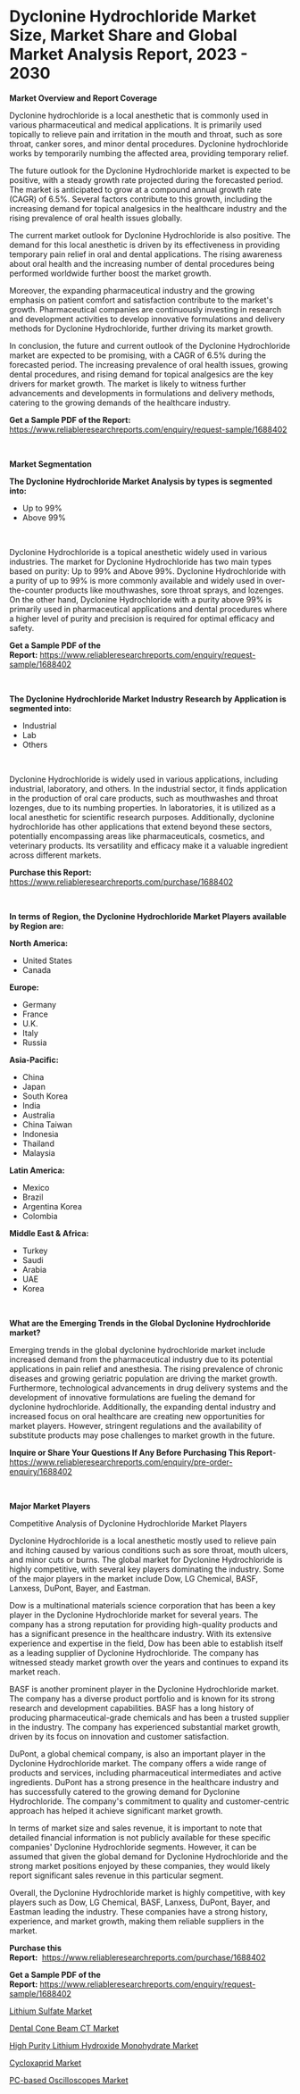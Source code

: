 <p><h1>Dyclonine Hydrochloride Market Size, Market Share and Global Market Analysis Report, 2023 - 2030</h1></p><p><strong>Market Overview and Report Coverage</strong></p>
<p><p>Dyclonine hydrochloride is a local anesthetic that is commonly used in various pharmaceutical and medical applications. It is primarily used topically to relieve pain and irritation in the mouth and throat, such as sore throat, canker sores, and minor dental procedures. Dyclonine hydrochloride works by temporarily numbing the affected area, providing temporary relief.</p><p>The future outlook for the Dyclonine Hydrochloride market is expected to be positive, with a steady growth rate projected during the forecasted period. The market is anticipated to grow at a compound annual growth rate (CAGR) of 6.5%. Several factors contribute to this growth, including the increasing demand for topical analgesics in the healthcare industry and the rising prevalence of oral health issues globally.</p><p>The current market outlook for Dyclonine Hydrochloride is also positive. The demand for this local anesthetic is driven by its effectiveness in providing temporary pain relief in oral and dental applications. The rising awareness about oral health and the increasing number of dental procedures being performed worldwide further boost the market growth.</p><p>Moreover, the expanding pharmaceutical industry and the growing emphasis on patient comfort and satisfaction contribute to the market's growth. Pharmaceutical companies are continuously investing in research and development activities to develop innovative formulations and delivery methods for Dyclonine Hydrochloride, further driving its market growth.</p><p>In conclusion, the future and current outlook of the Dyclonine Hydrochloride market are expected to be promising, with a CAGR of 6.5% during the forecasted period. The increasing prevalence of oral health issues, growing dental procedures, and rising demand for topical analgesics are the key drivers for market growth. The market is likely to witness further advancements and developments in formulations and delivery methods, catering to the growing demands of the healthcare industry.</p></p>
<p><strong>Get a Sample PDF of the Report:</strong> <a href="https://www.reliableresearchreports.com/enquiry/request-sample/1688402">https://www.reliableresearchreports.com/enquiry/request-sample/1688402</a></p>
<p>&nbsp;</p>
<p><strong>Market Segmentation</strong></p>
<p><strong>The Dyclonine Hydrochloride Market Analysis by types is segmented into:</strong></p>
<p><ul><li>Up to 99%</li><li>Above 99%</li></ul></p>
<p>&nbsp;</p>
<p><p>Dyclonine Hydrochloride is a topical anesthetic widely used in various industries. The market for Dyclonine Hydrochloride has two main types based on purity: Up to 99% and Above 99%. Dyclonine Hydrochloride with a purity of up to 99% is more commonly available and widely used in over-the-counter products like mouthwashes, sore throat sprays, and lozenges. On the other hand, Dyclonine Hydrochloride with a purity above 99% is primarily used in pharmaceutical applications and dental procedures where a higher level of purity and precision is required for optimal efficacy and safety.</p></p>
<p><strong>Get a Sample PDF of the Report:</strong>&nbsp;<a href="https://www.reliableresearchreports.com/enquiry/request-sample/1688402">https://www.reliableresearchreports.com/enquiry/request-sample/1688402</a></p>
<p>&nbsp;</p>
<p><strong>The Dyclonine Hydrochloride Market Industry Research by Application is segmented into:</strong></p>
<p><ul><li>Industrial</li><li>Lab</li><li>Others</li></ul></p>
<p>&nbsp;</p>
<p><p>Dyclonine Hydrochloride is widely used in various applications, including industrial, laboratory, and others. In the industrial sector, it finds application in the production of oral care products, such as mouthwashes and throat lozenges, due to its numbing properties. In laboratories, it is utilized as a local anesthetic for scientific research purposes. Additionally, dyclonine hydrochloride has other applications that extend beyond these sectors, potentially encompassing areas like pharmaceuticals, cosmetics, and veterinary products. Its versatility and efficacy make it a valuable ingredient across different markets.</p></p>
<p><strong>Purchase this Report:</strong>&nbsp; <a href="https://www.reliableresearchreports.com/purchase/1688402">https://www.reliableresearchreports.com/purchase/1688402</a></p>
<p>&nbsp;</p>
<p><strong>In terms of Region, the Dyclonine Hydrochloride Market Players available by Region are:</strong></p>
<p>
    <p> <strong> North America: </strong>
        <ul>
            <li>United States</li>
            <li>Canada</li>
        </ul>
        </p> 
    <p> <strong> Europe: </strong>
        <ul>
            <li>Germany</li>
            <li>France</li>
            <li>U.K.</li>
            <li>Italy</li>
            <li>Russia</li>
        </ul>
        </p> 
    <p> <strong> Asia-Pacific: </strong>
        <ul>
            <li>China</li>
            <li>Japan</li>
            <li>South Korea</li>
            <li>India</li>
            <li>Australia</li>
            <li>China Taiwan</li>
            <li>Indonesia</li>
            <li>Thailand</li>
            <li>Malaysia</li>
        </ul>
        </p> 
    <p> <strong> Latin America: </strong>
        <ul>
            <li>Mexico</li>
            <li>Brazil</li>
            <li>Argentina Korea</li>
            <li>Colombia</li>
        </ul>
        </p> 
    <p> <strong> Middle East & Africa: </strong>
        <ul>
            <li>Turkey</li>
            <li>Saudi</li>
            <li>Arabia</li>
            <li>UAE</li>
            <li>Korea</li>
        </ul>
    </p>
    </p>
<p>&nbsp;</p>
<p><strong>What are the Emerging Trends in the Global Dyclonine Hydrochloride market?</strong></p>
<p><p>Emerging trends in the global dyclonine hydrochloride market include increased demand from the pharmaceutical industry due to its potential applications in pain relief and anesthesia. The rising prevalence of chronic diseases and growing geriatric population are driving the market growth. Furthermore, technological advancements in drug delivery systems and the development of innovative formulations are fueling the demand for dyclonine hydrochloride. Additionally, the expanding dental industry and increased focus on oral healthcare are creating new opportunities for market players. However, stringent regulations and the availability of substitute products may pose challenges to market growth in the future.</p></p>
<p><strong>Inquire or Share Your Questions If Any Before Purchasing This Report</strong>- <a href="https://www.reliableresearchreports.com/enquiry/pre-order-enquiry/1688402">https://www.reliableresearchreports.com/enquiry/pre-order-enquiry/1688402</a></p>
<p>&nbsp;</p>
<p><strong>Major Market Players</strong></p>
<p><p>Competitive Analysis of Dyclonine Hydrochloride Market Players</p><p>Dyclonine Hydrochloride is a local anesthetic mostly used to relieve pain and itching caused by various conditions such as sore throat, mouth ulcers, and minor cuts or burns. The global market for Dyclonine Hydrochloride is highly competitive, with several key players dominating the industry. Some of the major players in the market include Dow, LG Chemical, BASF, Lanxess, DuPont, Bayer, and Eastman.</p><p>Dow is a multinational materials science corporation that has been a key player in the Dyclonine Hydrochloride market for several years. The company has a strong reputation for providing high-quality products and has a significant presence in the healthcare industry. With its extensive experience and expertise in the field, Dow has been able to establish itself as a leading supplier of Dyclonine Hydrochloride. The company has witnessed steady market growth over the years and continues to expand its market reach.</p><p>BASF is another prominent player in the Dyclonine Hydrochloride market. The company has a diverse product portfolio and is known for its strong research and development capabilities. BASF has a long history of producing pharmaceutical-grade chemicals and has been a trusted supplier in the industry. The company has experienced substantial market growth, driven by its focus on innovation and customer satisfaction.</p><p>DuPont, a global chemical company, is also an important player in the Dyclonine Hydrochloride market. The company offers a wide range of products and services, including pharmaceutical intermediates and active ingredients. DuPont has a strong presence in the healthcare industry and has successfully catered to the growing demand for Dyclonine Hydrochloride. The company's commitment to quality and customer-centric approach has helped it achieve significant market growth.</p><p>In terms of market size and sales revenue, it is important to note that detailed financial information is not publicly available for these specific companies' Dyclonine Hydrochloride segments. However, it can be assumed that given the global demand for Dyclonine Hydrochloride and the strong market positions enjoyed by these companies, they would likely report significant sales revenue in this particular segment.</p><p>Overall, the Dyclonine Hydrochloride market is highly competitive, with key players such as Dow, LG Chemical, BASF, Lanxess, DuPont, Bayer, and Eastman leading the industry. These companies have a strong history, experience, and market growth, making them reliable suppliers in the market.</p></p>
<p><strong>Purchase this Report:</strong>&nbsp;&nbsp;<a href="https://www.reliableresearchreports.com/purchase/1688402">https://www.reliableresearchreports.com/purchase/1688402</a></p>
<p></p>
<p><strong>Get a Sample PDF of the Report:</strong>&nbsp;<a href="https://www.reliableresearchreports.com/enquiry/request-sample/1688402">https://www.reliableresearchreports.com/enquiry/request-sample/1688402</a></p>
<p><p><a href="https://www.linkedin.com/pulse/lithium-sulfate-market-insights-players-forecast-till-85r7e/">Lithium Sulfate Market</a></p><p><a href="https://medium.com/@ardithlynch1906/dental-cone-beam-ct-nbsp-market-focuses-on-market-share-size-and-projected-forecast-till-2030-72b1f4902c9e">Dental Cone Beam CT Market</a></p><p><a href="https://www.linkedin.com/pulse/high-purity-lithium-hydroxide-monohydrate-market-size-share/">High Purity Lithium Hydroxide Monohydrate Market</a></p><p><a href="https://www.linkedin.com/pulse/cycloxaprid-market-challenges-opportunities-growth-drivers/">Cycloxaprid Market</a></p><p><a href="https://medium.com/@clayreinger/pc-based-oscilloscopes-market-size-market-outlook-and-market-forecast-2023-to-2030-1e43c512cb63">PC-based Oscilloscopes Market</a></p></p>